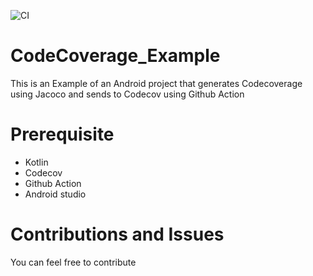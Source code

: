![CI](https://github.com/wise4rmgod/CodeCoverage_Example/workflows/CI/badge.svg?branch=master)
# CodeCoverage_Example
This is an Example of an Android project that generates Codecoverage using Jacoco and sends to Codecov using Github Action

# Prerequisite
- Kotlin
- Codecov
- Github Action
- Android studio

# Contributions and Issues
You can feel free to contribute 

